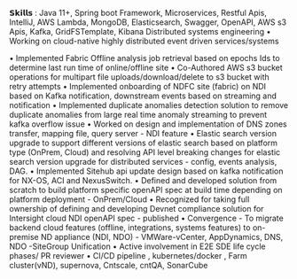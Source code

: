 𝗦𝗸𝗶𝗹𝗹𝘀 : Java 11+, Spring boot Framework, Microservices, Restful Apis, IntelliJ, AWS Lambda, MongoDB, Elasticsearch, Swagger, OpenAPI, AWS s3 Apis, Kafka, GridFSTemplate, Kibana
Distributed systems engineering
• Working on cloud-native highly distributed event driven services/systems

• Implemented Fabric Offline analysis job retrieval based on epochs Ids to determine last run time of online/offline site
• Co-Authored AWS s3 bucket operations for multipart file uploads/download/delete to s3 bucket with retry attempts
• Implemented onboarding  of NDFC site (fabric) on NDI based on Kafka notification, downstream events based on streaming and notification
• Implemented duplicate anomalies detection solution to remove duplicate anomalies from large real time anomaly streaming to prevent kafka overflow issue
• Worked on design and implementation of DNS zones transfer, mapping file, query server - NDI feature
•  Elastic search version upgrade to support different versions of elastic search based on platform type (OnPrem, Cloud) and resolving API level breaking changes for elastic search version upgrade for distributed services - config, events analysis, DAG.
• Implemented Sitehub api update design based on kafka notification for NX-OS, ACI and NexusSwitch.
• Defined and developed solution from scratch to build platform specific openAPI spec at build time depending on platform deployment - OnPrem/Cloud
• Recognized for taking full ownership of defining and developing Devnet compliance solution for Intersight cloud NDI openAPI spec - published
• Convergence  - To migrate backend cloud features (offline, integrations, systems features) to on-premise ND appliance (NDI, NDO) - VMWare-vCenter, AppDynamics, DNS, NDO -SiteGroup Unification
• Active involvement in E2E SDE life cycle phases/ PR reviewer
• CI/CD pipeline , kubernetes/docker , Farm cluster(vND), supernova, Cntscale, cntQA, SonarCube
